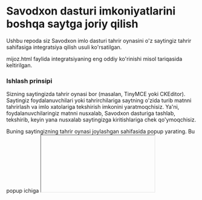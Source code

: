# Savodxon dasturi imkoniyatlarini boshqa saytga joriy qilish
Ushbu repoda siz Savodxon imlo dasturi tahrir oynasini o'z saytingiz tahrir sahifasiga integratsiya qilish usuli ko'rsatilgan.

mijoz.html faylida integratsiyaning eng oddiy ko'rinishi misol tariqasida keltirilgan.

### Ishlash prinsipi
Sizning saytingizda tahrir oynasi bor (masalan, TinyMCE yoki CKEditor). Saytingiz foydalanuvchilari yoki tahrirchilariga saytning o'zida turib matnni tahrirlash va imlo xatolariga tekshirish imkonini yaratmoqchisiz. Ya'ni, foydalanuvchilaringiz matnni nusxalab, Savodxon dasturiga tashlab, tekshirib, keyin yana nusxalab saytingizga kiritishlariga chek qo'ymoqchisiz.

Buning saytingizning tahrir oynasi joylashgan sahifasida popup yarating. Bu popup ichiga <iframe> element joylang. Tahrir oynasining o'zingiz istagan joyiga maxsus tugma joylang. Foydalanuvchi bu tugmani bosganda, popup oyna ochilib, tahrir oynasining HTML kodi nusxalab olinib, iframe ichiga postMassege yordamida uzatiladigan funskiya yozing (shunday funksiya musoli mijoz.html faylida keltirilgan).
  
Etribor bering, ma'lumot quyidagi formatda yuborilishi kerak:
<pre>var data = {type: 'postText', value: "Tahrir oynasi HTML kodi"};</pre>


